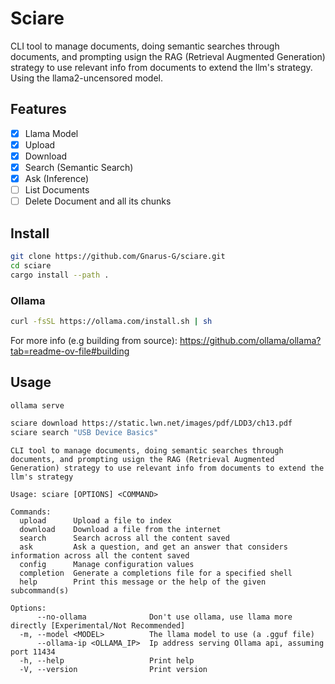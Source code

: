 # Sciare

CLI tool to manage documents, doing semantic searches through documents, and prompting usign the RAG (Retrieval Augmented Generation)
strategy to use relevant info from documents to extend the llm's strategy. Using the llama2-uncensored model.

## Features

- [x] Llama Model
- [x] Upload
- [x] Download
- [x] Search (Semantic Search)
- [x] Ask (Inference)
- [ ] List Documents
- [ ] Delete Document and all its chunks

## Install

```sh
git clone https://github.com/Gnarus-G/sciare.git
cd sciare
cargo install --path .
```

### Ollama

```sh
curl -fsSL https://ollama.com/install.sh | sh
```

For more info (e.g building from source): https://github.com/ollama/ollama?tab=readme-ov-file#building

## Usage

```sh
ollama serve
```

```sh
sciare download https://static.lwn.net/images/pdf/LDD3/ch13.pdf
sciare search "USB Device Basics"
```

```
CLI tool to manage documents, doing semantic searches through documents, and prompting usign the RAG (Retrieval Augmented Generation) strategy to use relevant info from documents to extend the llm's strategy

Usage: sciare [OPTIONS] <COMMAND>

Commands:
  upload      Upload a file to index
  download    Download a file from the internet
  search      Search across all the content saved
  ask         Ask a question, and get an answer that considers information across all the content saved
  config      Manage configuration values
  completion  Generate a completions file for a specified shell
  help        Print this message or the help of the given subcommand(s)

Options:
      --no-ollama              Don't use ollama, use llama more directly [Experimental/Not Recommended]
  -m, --model <MODEL>          The llama model to use (a .gguf file)
      --ollama-ip <OLLAMA_IP>  Ip address serving Ollama api, assuming port 11434
  -h, --help                   Print help
  -V, --version                Print version
```
